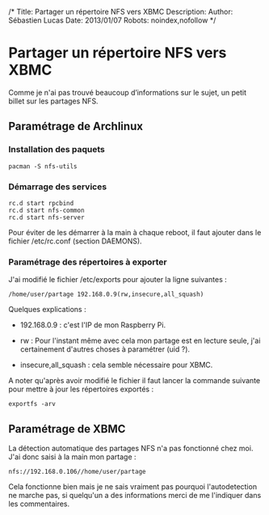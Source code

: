 /*
Title: Partager un répertoire NFS vers XBMC
Description: 
Author: Sébastien Lucas
Date: 2013/01/07
Robots: noindex,nofollow
*/
# Partager un répertoire NFS vers XBMC

Comme je n'ai pas trouvé beaucoup d’informations sur le sujet, un petit billet sur les partages NFS.

## Paramétrage de Archlinux

### Installation des paquets

	
	pacman -S nfs-utils

### Démarrage des services

	
	rc.d start rpcbind
	rc.d start nfs-common
	rc.d start nfs-server

Pour éviter de les démarrer à la main à chaque reboot, il faut ajouter dans le fichier /etc/rc.conf (section DAEMONS).
### Paramétrage des répertoires à exporter

J'ai modifié le fichier /etc/exports pour ajouter la ligne suivantes : 

	
	/home/user/partage 192.168.0.9(rw,insecure,all_squash)


Quelques explications :

*	192.168.0.9 : c'est l'IP de mon Raspberry Pi.

*	rw : Pour l'instant même avec cela mon partage est en lecture seule, j'ai certainement d'autres choses à paramétrer (uid ?).

*	insecure,all_squash : cela semble nécessaire pour XBMC.

A noter qu'après avoir modifié le fichier il faut lancer la commande suivante pour mettre à jour les répertoires exportés :

	
	exportfs -arv

## Paramétrage de XBMC

La détection automatique des partages NFS n'a pas fonctionné chez moi. J'ai donc saisi à la main mon partage :

	
	nfs://192.168.0.106//home/user/partage


Cela fonctionne bien mais je ne sais vraiment pas pourquoi l'autodetection ne marche pas, si quelqu'un a des informations merci de me l'indiquer dans les commentaires.
